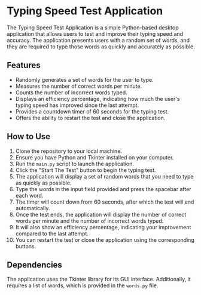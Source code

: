 # Typing Speed Test Application

The Typing Speed Test Application is a simple Python-based desktop application that allows users to test and improve their typing speed and accuracy. The application presents users with a random set of words, and they are required to type those words as quickly and accurately as possible.

## Features

- Randomly generates a set of words for the user to type.
- Measures the number of correct words per minute.
- Counts the number of incorrect words typed.
- Displays an efficiency percentage, indicating how much the user's typing speed has improved since the last attempt.
- Provides a countdown timer of 60 seconds for the typing test.
- Offers the ability to restart the test and close the application.

## How to Use

1. Clone the repository to your local machine.
2. Ensure you have Python and Tkinter installed on your computer.
3. Run the `main.py` script to launch the application.
4. Click the "Start The Test" button to begin the typing test.
5. The application will display a set of random words that you need to type as quickly as possible.
6. Type the words in the input field provided and press the spacebar after each word.
7. The timer will count down from 60 seconds, after which the test will end automatically.
8. Once the test ends, the application will display the number of correct words per minute and the number of incorrect words typed.
9. It will also show an efficiency percentage, indicating your improvement compared to the last attempt.
10. You can restart the test or close the application using the corresponding buttons.

## Dependencies

The application uses the Tkinter library for its GUI interface. Additionally, it requires a list of words, which is provided in the `words.py` file.

